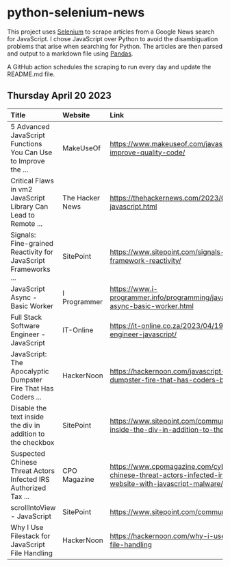 # python-selenium-news

This project uses [Selenium](https://www.seleniumhq.org/) to scrape articles from a Google News search for JavaScript.
I chose JavaScript over Python to avoid the disambiguation problems that arise when searching for Python.
The articles are then parsed and output to a markdown file using [Pandas](https://pandas.pydata.org/).

A GitHub action schedules the scraping to run every day and update the README.md file.

## Thursday April 20 2023


| Title                                                           | Website         | Link                                                                                                                                           |
|:----------------------------------------------------------------|:----------------|:-----------------------------------------------------------------------------------------------------------------------------------------------|
| 5 Advanced JavaScript Functions You Can Use to Improve the ...  | MakeUseOf       | https://www.makeuseof.com/javascript-functions-advanced-improve-quality-code/                                                                  |
| Critical Flaws in vm2 JavaScript Library Can Lead to Remote ... | The Hacker News | https://thehackernews.com/2023/04/critical-flaws-in-vm2-javascript.html                                                                        |
| Signals: Fine-grained Reactivity for JavaScript Frameworks ...  | SitePoint       | https://www.sitepoint.com/signals-fine-grained-javascript-framework-reactivity/                                                                |
| JavaScript Async - Basic Worker                                 | I Programmer    | https://www.i-programmer.info/programming/javascript/16239-javascript-async-basic-worker.html                                                  |
| Full Stack Software Engineer - JavaScript                       | IT-Online       | https://it-online.co.za/2023/04/19/full-stack-software-engineer-javascript/                                                                    |
| JavaScript: The Apocalyptic Dumpster Fire That Has Coders ...   | HackerNoon      | https://hackernoon.com/javascript-the-apocalyptic-dumpster-fire-that-has-coders-begging-it-to-stop                                             |
| Disable the text inside the div in addition to the checkbox     | SitePoint       | https://www.sitepoint.com/community/t/disable-the-text-inside-the-div-in-addition-to-the-checkbox/413813                                       |
| Suspected Chinese Threat Actors Infected IRS Authorized Tax ... | CPO Magazine    | https://www.cpomagazine.com/cyber-security/suspected-chinese-threat-actors-infected-irs-authorized-tax-return-website-with-javascript-malware/ |
| scrollIntoView - JavaScript                                     | SitePoint       | https://www.sitepoint.com/community/t/scrollintoview/413705/                                                                                   |
| Why I Use Filestack for JavaScript File Handling                | HackerNoon      | https://hackernoon.com/why-i-use-filestack-for-javascript-file-handling                                                                        |